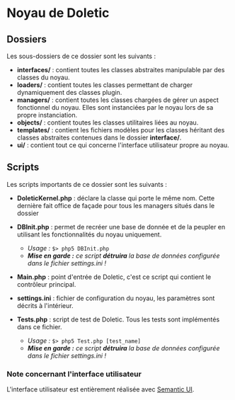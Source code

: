 # Noyau de Doletic 

## Dossiers

Les sous-dossiers de ce dossier sont les suivants :

- **interfaces/** : contient toutes les classes abstraites manipulable par des classes du noyau.
- **loaders/** : contient toutes les classes permettant de charger dynamiquement des classes plugin.
- **managers/** : contient toutes les classes chargées de gérer un aspect fonctionnel du noyau. Elles sont instanciées par le noyau lors de sa propre instanciation.
- **objects/** : contient toutes les classes utilitaires liées au noyau.
- **templates/** : contient les fichiers modèles pour les classes héritant des classes abstraites contenues dans le dossier **interface/**.
- **ui/** : contient tout ce qui concerne l'interface utilisateur propre au noyau.

## Scripts

Les scripts importants de ce dossier sont les suivants :

- **DoleticKernel.php** : déclare la classe qui porte le même nom. Cette dernière fait office de façade pour tous les managers situés dans le dossier 


- **DBInit.php** : permet de recréer une base de donnée et de la peupler en utilisant les fonctionnalités du noyau uniquement. 
  - _Usage :_ `$> php5 DBInit.php`
  - _**Mise en garde :** ce script **détruira** la base de données configurée dans le fichier settings.ini !_ 

 
- **Main.php** : point d'entrée de Doletic, c'est ce script qui contient le contrôleur principal.


- **settings.ini** : fichier de configuration du noyau, les paramètres sont décrits à l'intérieur.


- **Tests.php** : script de test de Doletic. Tous les tests sont implémentés dans ce fichier. 
  - _Usage :_ `$> php5 Test.php [test_name]`
  - _**Mise en garde :** ce script **détruira** la base de données configurée dans le fichier settings.ini !_ 


### Note concernant l'interface utilisateur

L'interface utilisateur est entièrement réalisée avec [Semantic UI](http://semantic-ui.com/).